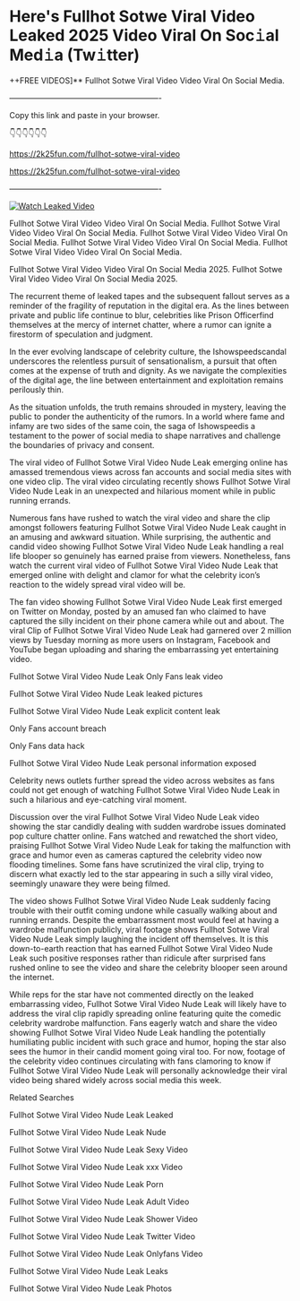 # Here's Fullhot Sotwe Viral Video Leaked 2025 Video Viral On Soc𝚒al Med𝚒a (Tw𝚒tter)

++FREE VIDEOS]** Fullhot Sotwe Viral Video Video Viral On Social Media.

———————————————————-

Copy this link and paste in your browser.

👇👇👇👇👇👇

https://2k25fun.com/fullhot-sotwe-viral-video

https://2k25fun.com/fullhot-sotwe-viral-video

———————————————————-

[![Watch Leaked Video](https://miro.medium.com/v2/resize:fit:828/format:webp/1*cilzJN44JGOrTw9NJCrNHA.gif "Watch Leaked Video")](https://2k25fun.com/fullhot-sotwe-viral-video)

Fullhot Sotwe Viral Video Video Viral On Social Media. Fullhot Sotwe Viral Video Video Viral On Social Media. Fullhot Sotwe Viral Video Video Viral On Social Media. Fullhot Sotwe Viral Video Video Viral On Social Media. Fullhot Sotwe Viral Video Video Viral On Social Media.

Fullhot Sotwe Viral Video Video Viral On Social Media 2025. Fullhot Sotwe Viral Video Video Viral On Social Media 2025.

The recurrent theme of leaked tapes and the subsequent fallout serves as a reminder of the fragility of reputation in the digital era. As the lines between private and public life continue to blur, celebrities like Prison Officerfind themselves at the mercy of internet chatter, where a rumor can ignite a firestorm of speculation and judgment.

In the ever evolving landscape of celebrity culture, the Ishowspeedscandal underscores the relentless pursuit of sensationalism, a pursuit that often comes at the expense of truth and dignity. As we navigate the complexities of the digital age, the line between entertainment and exploitation remains perilously thin.

As the situation unfolds, the truth remains shrouded in mystery, leaving the public to ponder the authenticity of the rumors. In a world where fame and infamy are two sides of the same coin, the saga of Ishowspeedis a testament to the power of social media to shape narratives and challenge the boundaries of privacy and consent.

The viral video of Fullhot Sotwe Viral Video Nude Leak emerging online has amassed tremendous views across fan accounts and social media sites with one video clip. The viral video circulating recently shows Fullhot Sotwe Viral Video Nude Leak in an unexpected and hilarious moment while in public running errands.

Numerous fans have rushed to watch the viral video and share the clip amongst followers featuring Fullhot Sotwe Viral Video Nude Leak caught in an amusing and awkward situation. While surprising, the authentic and candid video showing Fullhot Sotwe Viral Video Nude Leak handling a real life blooper so genuinely has earned praise from viewers. Nonetheless, fans watch the current viral video of Fullhot Sotwe Viral Video Nude Leak that emerged online with delight and clamor for what the celebrity icon’s reaction to the widely spread viral video will be.

The fan video showing Fullhot Sotwe Viral Video Nude Leak first emerged on Twitter on Monday, posted by an amused fan who claimed to have captured the silly incident on their phone camera while out and about. The viral Clip of Fullhot Sotwe Viral Video Nude Leak had garnered over 2 million views by Tuesday morning as more users on Instagram, Facebook and YouTube began uploading and sharing the embarrassing yet entertaining video.

Fullhot Sotwe Viral Video Nude Leak Only Fans leak video

Fullhot Sotwe Viral Video Nude Leak leaked pictures

Fullhot Sotwe Viral Video Nude Leak explicit content leak

Only Fans account breach

Only Fans data hack

Fullhot Sotwe Viral Video Nude Leak personal information exposed

Celebrity news outlets further spread the video across websites as fans could not get enough of watching Fullhot Sotwe Viral Video Nude Leak in such a hilarious and eye-catching viral moment.

Discussion over the viral Fullhot Sotwe Viral Video Nude Leak video showing the star candidly dealing with sudden wardrobe issues dominated pop culture chatter online. Fans watched and rewatched the short video, praising Fullhot Sotwe Viral Video Nude Leak for taking the malfunction with grace and humor even as cameras captured the celebrity video now flooding timelines. Some fans have scrutinized the viral clip, trying to discern what exactly led to the star appearing in such a silly viral video, seemingly unaware they were being filmed.

The video shows Fullhot Sotwe Viral Video Nude Leak suddenly facing trouble with their outfit coming undone while casually walking about and running errands. Despite the embarrassment most would feel at having a wardrobe malfunction publicly, viral footage shows Fullhot Sotwe Viral Video Nude Leak simply laughing the incident off themselves. It is this down-to-earth reaction that has earned Fullhot Sotwe Viral Video Nude Leak such positive responses rather than ridicule after surprised fans rushed online to see the video and share the celebrity blooper seen around the internet.

While reps for the star have not commented directly on the leaked embarrassing video, Fullhot Sotwe Viral Video Nude Leak will likely have to address the viral clip rapidly spreading online featuring quite the comedic celebrity wardrobe malfunction. Fans eagerly watch and share the video showing Fullhot Sotwe Viral Video Nude Leak handling the potentially humiliating public incident with such grace and humor, hoping the star also sees the humor in their candid moment going viral too. For now, footage of the celebrity video continues circulating with fans clamoring to know if Fullhot Sotwe Viral Video Nude Leak will personally acknowledge their viral video being shared widely across social media this week.

Related Searches

Fullhot Sotwe Viral Video Nude Leak Leaked

Fullhot Sotwe Viral Video Nude Leak Nude

Fullhot Sotwe Viral Video Nude Leak Sexy Video

Fullhot Sotwe Viral Video Nude Leak xxx Video

Fullhot Sotwe Viral Video Nude Leak Porn

Fullhot Sotwe Viral Video Nude Leak Adult Video

Fullhot Sotwe Viral Video Nude Leak Shower Video

Fullhot Sotwe Viral Video Nude Leak Twitter Video

Fullhot Sotwe Viral Video Nude Leak Onlyfans Video

Fullhot Sotwe Viral Video Nude Leak Leaks

Fullhot Sotwe Viral Video Nude Leak Photos
